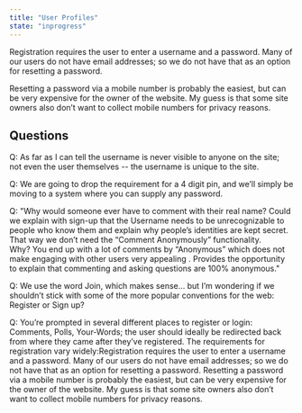 ```yaml
---
title: "User Profiles"
state: "inprogress"
---
```



Registration requires the user to enter a username and a password.
Many of our users do not have email addresses; so we do not have that as an option for resetting a password.

Resetting a password via a mobile number is probably the easiest, but can be very expensive for the owner of the website.
My guess is that some site owners also don’t want to collect mobile numbers for privacy reasons.


Questions
--

Q: As far as I can tell the username is never visible to anyone on the site; not even the user themselves -- the username is unique to the site.

Q: We are going to drop the requirement for a 4 digit pin, and we’ll simply be moving to a system where you can supply any password.

Q: "Why would someone ever have to comment with their real name? Could we explain with sign-up that the Username needs to be unrecognizable to people who know them and explain why people’s identities are kept secret. That way we don’t need the “Comment Anonymously” functionality.  
Why? You end up with a lot of comments by “Anonymous” which does not make engaging with other users very appealing .
Provides the opportunity to explain that commenting and asking questions are 100% anonymous."


Q: We use the word Join, which makes sense… but I’m wondering if we shouldn’t stick with some of the more popular conventions for the web: Register or Sign up?


Q: You’re prompted in several different places to register or login: Comments, Polls, Your-Words; the user should ideally be redirected back from where they came after they’ve registered.
The requirements for registration vary widely:Registration requires the user to enter a username and a password. Many of our users do not have email addresses; so we do not have that as an option for resetting a password.
Resetting a password via a mobile number is probably the easiest, but can be very expensive for the owner of the website. My guess is that some site owners also don’t want to collect mobile numbers for privacy reasons.
